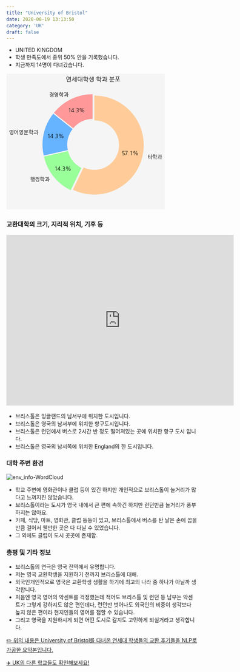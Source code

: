 ```yaml
---
title: "University of Bristol"
date: 2020-08-19 13:13:50
category: 'UK'
draft: false
---
```



* UNITED KINGDOM
* 학생 만족도에서 중위 50% 안을 기록했습니다.
* 지금까지 14명이 다녀갔습니다. 

![department-info](../plots/GB000006.png)
### 교환대학의 크기, 지리적 위치, 기후 등
<iframe
width="600"
height="450"
frameborder="0" style="border:0"
src="https://www.google.com/maps/embed/v1/place?key=AIzaSyC9e1AME-pVmWC4hBpFdu5S4dKzyepa3HQ&q=University+of+Bristol&center=51.4584172,-2.6029792&zoom=14" allowfullscreen>
</iframe>

* 브리스톨은 잉글랜드의 남서부에 위치한 도시입니다.
* 브리스톨은 영국의 남서부에 위치한 항구도시입니다.
* 브리스톨은 런던에서 버스로 2시간 반 정도 떨어져있는 곳에 위치한 항구 도시 입니다.
* 브리스톨은 영국의 남서쪽에 위치한 England의 한 도시입니다.


### 대학 주변 환경

![env_info-WordCloud](../univ_wordclouds_okt/env_info/GB000006_env_info_okt.png)

* 학교 주변에 영화관이나 클럽 등이 있긴 하지만 개인적으로 브리스톨이 놀거리가 많다고 느껴지진 않았습니다.
* 브리스톨이라는 도시가 영국 내에서 큰 편에 속하긴 하지만 런던만큼 놀거리가 풍부하지는 않아요.
* 카페, 식당, 마트, 영화관, 클럽 등등이 있고, 브리스톨에서 버스를 탄 날은 손에 꼽을 만큼 걸어서 웬만한 곳은 다 다닐 수 있었습니다.
* 그 외에도 클럽이 도시 곳곳에 존재함.


### 총평 및 기타 정보 
* 브리스톨의 연극은 영국 전역에서 유명합니다.
* 저는 영국 교환학생을 지원하기 전까지 브리스톨에 대해.
* 외국인개인적으로 영국은 교환학생 생활을 하기에 최고의 나라 중 하나가 아닐까 생각합니다.
* 처음엔 영국 영어의 악센트를 걱정했는데 적어도 브리스톨 및 런던 등 남부는 악센트가 그렇게 강하지도 않은 편인데다, 런던만 벗어나도 외국인의 비중이 생각보다 높지 않은 편이라 현지인들의 영어를 접할 수 있습니다.
* 그리고 영국을 지원하시게 되면 어떤 도시로 갈지도 고민하게 되실거라고 생각합니다.


[✏️ 위의 내용은 University of Bristol를 다녀온 연세대 학생들의 교환 후기들을 NLP로 가공한 요약본입니다.](http://oia.yonsei.ac.kr/partner/expReport.asp?ucode=GB000006&bgbn=A)

[✈️ UK의 다른 학교들도 확인해보세요!](https://yonsei-exchange.netlify.app/?category=UK)
